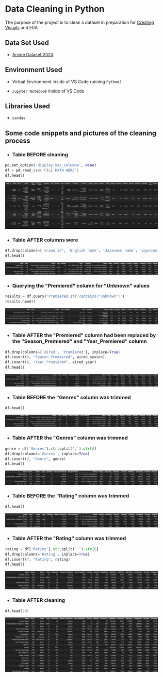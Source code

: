
# Data Cleaning in Python

The purpose of the project is to clean a dataset in preparation for [Creating Visuals](https://public.tableau.com/app/profile/joss.franco/viz/Anime_Review_Stats/Dashboard2) and EDA


## Data Set Used

 - [Anime Dataset 2023](https://www.kaggle.com/datasets/dbdmobile/myanimelist-dataset/data?select=anime-filtered.csv)

## Environment Used

- Virtual Environment inside of VS Code running ```Python3```

- ```Jupyter Notebook``` inside of VS Code



## Libraries Used

- ```pandas```

## Some code snippets and pictures of the cleaning process 

- ### Table BEFORE cleaning
```python
pd.set_option('display.max_columns', None)
df = pd.read_csv('FILE PATH HERE')
df.head()
``` 
![Table_Before_Drop_Columns](Images/Table_Before_Drop_Columns.png)
- ### Table AFTER columns were
```python
df.drop(columns={'anime_id', 'English name', 'Japanese name', 'sypnopsis', 'Producers', 'Licensors', 'Studios', 'Source', 'Duration'}, inplace=True)
df.head()
``` 
![Table_After_Drop_Columns](Images/Table_After_Drop_Columns.png)
- ### Querying the "Premiered" column for "Unknown" values
```python
results = df.query('Premiered.str.contains("Unknown")')
results.head()
``` 
![Premiered_Cols_Unk](Images/Premiered_Cols_Unk.png)
- ### Table AFTER the "Premiered" column had been replaced by the "Season_Premiered" and	"Year_Premiered" column
```python
df.drop(columns={'Aired', 'Premiered'}, inplace=True)
df.insert(5, "Season_Premiered", aired_season)
df.insert(6, "Year_Premiered", aired_year)
df.head()
``` 
![Year_Season_Cols](Images/Year_Season_Cols.png)
- ### Table BEFORE the "Genres" column was trimmed
```python
df.head()
``` 
![Before_Genre_Trim](Images/Before_Genre_Trim.png)
- ### Table AFTER the "Genres" column was trimmed
```python
genre = df['Genres'].str.split(',').str[0]
df.drop(columns='Genres', inplace=True)
df.insert(2, "Genre", genre)
df.head()
``` 
![After_Genre_Trim](Images/After_Genre_Trim.png)
- ### Table BEFORE the "Rating" column was trimmed
```python
df.head()
``` 
![Before_Rating_Trim](Images/Before_Rating_Trim.png)
- ### Table AFTER the "Rating" column was trimmed
```python
rating = df['Rating'].str.split(' ').str[0]
df.drop(columns='Rating', inplace=True)
df.insert(7, "Rating", rating)
df.head()
``` 
![After_Rating_Trim](Images/After_Rating_Trim.png)
- ### Table AFTER cleaning
```python
df.head(20)
``` 
![Final_Table](Images/Final_Table.png)
